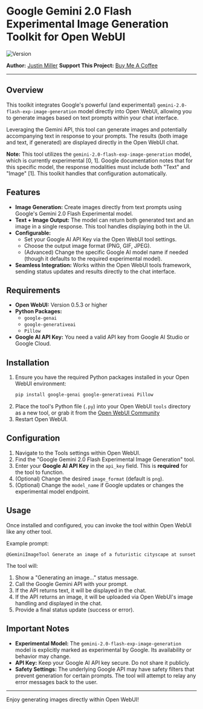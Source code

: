 # Google Gemini 2.0 Flash Experimental Image Generation Toolkit for Open WebUI

![Version](https://img.shields.io/badge/version-0.1-blue)

**Author:** [Justin Miller](https://github.com/millerjl1980)
**Support This Project:** [Buy Me A Coffee](https://buymeacoffee.com/justinmillerdev)

---

## Overview

This toolkit integrates Google's powerful (and experimental) `gemini-2.0-flash-exp-image-generation` model directly into Open WebUI, allowing you to generate images based on text prompts within your chat interface.

Leveraging the Gemini API, this tool can generate images and potentially accompanying text in response to your prompts. The results (both image and text, if generated) are displayed directly in the Open WebUI chat.

**Note:** This tool utilizes the `gemini-2.0-flash-exp-image-generation` model, which is currently experimental [0, 1]. Google documentation notes that for this specific model, the response modalities must include both "Text" and "Image" [1]. This toolkit handles that configuration automatically.

## Features

*   **Image Generation:** Create images directly from text prompts using Google's Gemini 2.0 Flash Experimental model.
*   **Text + Image Output:** The model can return both generated text and an image in a single response. This tool handles displaying both in the UI.
*   **Configurable:**
    *   Set your Google AI API Key via the Open WebUI tool settings.
    *   Choose the output image format (PNG, GIF, JPEG).
    *   (Advanced) Change the specific Google AI model name if needed (though it defaults to the required experimental model).
*   **Seamless Integration:** Works within the Open WebUI tools framework, sending status updates and results directly to the chat interface.

## Requirements

*   **Open WebUI:** Version 0.5.3 or higher
*   **Python Packages:**
    *   `google-genai`
    *   `google-generativeai`
    *   `Pillow`
*   **Google AI API Key:** You need a valid API key from Google AI Studio or Google Cloud.

## Installation

1.  Ensure you have the required Python packages installed in your Open WebUI environment:
    ```bash
    pip install google-genai google-generativeai Pillow
    ```
2.  Place the tool's Python file (`.py`) into your Open WebUI `tools` directory as a new tool, or grab it from the [Open WebUI Community](https://openwebui.com/t/indymiller/gemini_2_0_flash_exp_image_generation)
3.  Restart Open WebUI.

## Configuration

1.  Navigate to the Tools settings within Open WebUI.
2.  Find the "Google Gemini 2.0 Flash Experimental Image Generation" tool.
3.  Enter your **Google AI API Key** in the `api_key` field. This is **required** for the tool to function.
4.  (Optional) Change the desired `image_format` (default is `png`).
5.  (Optional) Change the `model_name` if Google updates or changes the experimental model endpoint.

## Usage

Once installed and configured, you can invoke the tool within Open WebUI like any other tool.

Example prompt:

`@GeminiImageTool Generate an image of a futuristic cityscape at sunset`

The tool will:
1.  Show a "Generating an image..." status message.
2.  Call the Google Gemini API with your prompt.
3.  If the API returns text, it will be displayed in the chat.
4.  If the API returns an image, it will be uploaded via Open WebUI's image handling and displayed in the chat.
5.  Provide a final status update (success or error).

## Important Notes

*   **Experimental Model:** The `gemini-2.0-flash-exp-image-generation` model is explicitly marked as experimental by Google. Its availability or behavior may change.
*   **API Key:** Keep your Google AI API key secure. Do not share it publicly.
*   **Safety Settings:** The underlying Google API may have safety filters that prevent generation for certain prompts. The tool will attempt to relay any error messages back to the user.

---

Enjoy generating images directly within Open WebUI!
